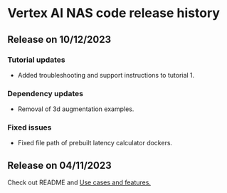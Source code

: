 # Vertex AI NAS code release history

## Release on 10/12/2023
### Tutorial updates
* Added troubleshooting and support instructions to tutorial 1.

### Dependency updates
* Removal of 3d augmentation examples.

### Fixed issues
* Fixed file path of prebuilt latency calculator dockers.

## Release on 04/11/2023
Check out README and
[Use cases and features.](https://cloud.google.com/vertex-ai/docs/training/neural-architecture-search/overview.md#features)

